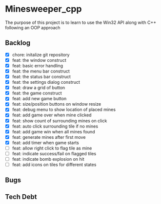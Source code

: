 # Minesweeper_cpp

The purpose of this project is to learn to use the Win32 API along with C++ following an OOP approach

## Backlog

- [x] chore: initalize git repository
- [x] feat: the window construct
- [x] feat: basic error handling
- [x] feat: the menu bar construct
- [x] feat: the status bar construct
- [x] feat: the settings dialog construct
- [x] feat: draw a grid of button
- [x] feat: the game construct
- [x] feat: add new game button
- [x] feat: size/position buttons on window resize
- [x] feat: debug menu to show location of placed mines
- [x] feat: add game over when mine clicked
- [x] feat: show count of surrounding mines on click
- [x] feat: auto click surrounding tile if no mines
- [x] feat: add game win when all mines found
- [x] feat: generate mines after first move
- [x] feat: add timer when game starts
- [ ] feat: allow right click to flag tile as mine
- [ ] feat: indicate success/fail on flagged tiles
- [ ] feat: indicate bomb explosion on hit
- [ ] feat: add icons on tiles for different states

## Bugs

## Tech Debt